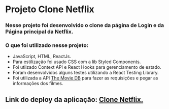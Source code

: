 <h1>Projeto Clone Netflix</h1>

###  Nesse projeto foi desenvolvido o clone da página de Login e da Página principal da Netflix.
### O que foi utilizado nesse projeto:
* JavaScript, HTML, ReactJs.
* Para estilização foi usado CSS com a lib Styled Components.
* Foi utiizado Context API e React Hooks para gerenciamento de estado.
* Foram desenvolvidos alguns testes utilizando a React Testing Library.
* Foi utilizada a API <a href="https://www.themoviedb.org/documentation/api?language=pt-BR" target='_blank'>The Movie DB</a> para fazer as requisições e pegar as informações dos filmes.

<h2>Link do deploy da aplicação: <a href="https://victor160997.github.io/clone-netflix/" target='_blank'>Clone Netflix.</a></h2>
